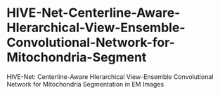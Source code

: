 # HIVE-Net-Centerline-Aware-HIerarchical-View-Ensemble-Convolutional-Network-for-Mitochondria-Segment
HIVE-Net: Centerline-Aware HIerarchical View-Ensemble Convolutional Network for Mitochondria Segmentation in EM Images
